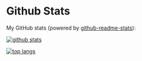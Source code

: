 # Github Stats

My GitHub stats (powered by [github-readme-stats](https://github.com/anuraghazra/github-readme-stats)):

[![github stats](https://github-readme-stats.vercel.app/api?username=walletkun&show_icons=true&hide_title=true&hide_border=true)](https://github.com/walletkun)

[![top langs](https://github-readme-stats.vercel.app/api/top-langs/?username=walletkun&layout=compact&hide_border=true)](https://leetcode.com/walletkun)
